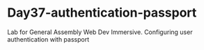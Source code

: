 # Day37-authentication-passport
Lab for General Assembly Web Dev Immersive. Configuring user authentication with passport
